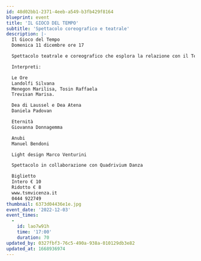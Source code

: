 ```yaml
---
id: 48d02bb1-2371-4eeb-a549-b3fb429f8164
blueprint: event
title: 'IL GIOCO DEL TEMPO'
subtitle: 'Spettacolo coreografico e teatrale'
description: |-
  Il Gioco del Tempo
  Domenica 11 dicembre ore 17 

  Spettacolo teatrale e coreografico che esplora la relazione con il Tempo, che può scorrere secondo il volere di uomini e Dei oppure scandito dai ritmi della Natura .

  Interpreti:

  Le Ore  
  Landolfi Silvana 
  Menegon Marilisa, Tosin Raffaela 
  Trevisan Marisa.

  Dea di Laussel e Dea Atena
  Daniela Padovan 

  Eternità  
  Giovanna Donnagemma

  Anubi  
  Manuel Bendoni 

  Light design Marco Venturini

  Spettacolo in collaborazione con Quadrivium Danza

  Biglietto 
  Intero € 10 
  Ridotto € 8
  www.tsmvicenza.it
  0444 922749
thumbnail: 6373d04436e1e.jpg
event_date: '2022-12-03'
event_times:
  -
    id: lao7w91h
    time: '17:00'
    duration: 70
updated_by: 0327fbf3-76c5-490a-938a-010129db3e82
updated_at: 1668936974
---
```

